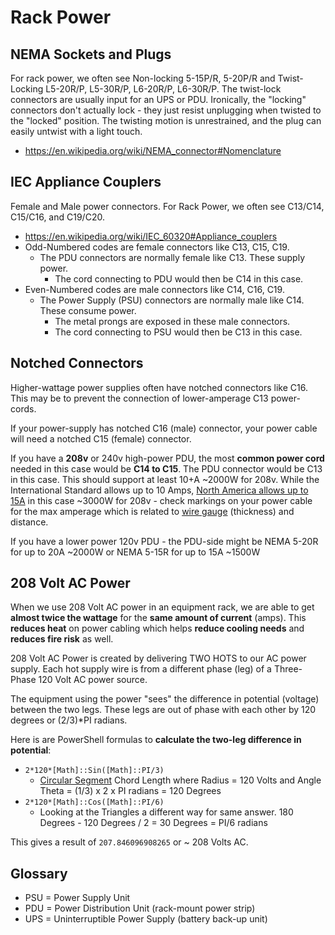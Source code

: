# Rack Power

## NEMA Sockets and Plugs

For rack power, we often see Non-locking 5-15P/R, 5-20P/R and Twist-Locking L5-20R/P, L5-30R/P, L6-20R/P, L6-30R/P. The twist-lock connectors are usually input for an UPS or PDU. 
Ironically, the "locking" connectors don't actually lock - they just resist unplugging when twisted to the "locked" position. The twisting motion is unrestrained, and the plug can easily untwist with a light touch.

* https://en.wikipedia.org/wiki/NEMA_connector#Nomenclature

## IEC Appliance Couplers

Female and Male power connectors. For Rack Power, we often see C13/C14, C15/C16, and C19/C20.

* https://en.wikipedia.org/wiki/IEC_60320#Appliance_couplers
* Odd-Numbered codes are female connectors like C13, C15, C19.
  * The PDU connectors are normally female like C13. These supply power.
    * The cord connecting to PDU would then be C14 in this case.
* Even-Numbered codes are male connectors like C14, C16, C19.
  * The Power Supply (PSU) connectors are normally male like C14. These consume power.
    * The metal prongs are exposed in these male connectors.
    * The cord connecting to PSU would then be C13 in this case.
   
## Notched Connectors

Higher-wattage power supplies often have notched connectors like C16. This may be to prevent the connection of lower-amperage C13 power-cords.

If your power-supply has notched C16 (male) connector, your power cable will need a notched C15 (female) connector.

If you have a **208v** or 240v high-power PDU, the most **common power cord** needed in this case would be **C14 to C15**. The PDU connector would be C13 in this case. 
This should support at least 10+A ~2000W for 208v. While the International Standard allows up to 10 Amps, [North America allows up to 15A][1] in this case ~3000W for 208v - 
check markings on your power cable for the max amperage which is related to [wire gauge][2] (thickness) and distance.

If you have a lower power 120v PDU - the PDU-side might be NEMA 5-20R for up to 20A ~2000W or NEMA 5-15R for up to 15A ~1500W

## 208 Volt AC Power

When we use 208 Volt AC power in an equipment rack, we are able to get **almost twice the wattage** for the **same amount of current** (amps). 
This **reduces heat** on power cabling which helps **reduce cooling needs** and **reduces fire risk** as well.

208 Volt AC Power is created by delivering TWO HOTS to our AC power supply. Each hot supply wire is from a different phase (leg) of a Three-Phase 120 Volt AC power source.

The equipment using the power "sees" the difference in potential (voltage) between the two legs. These legs are out of phase with each other by 120 degrees or (2/3)*PI radians.

Here is are PowerShell formulas to **calculate the two-leg difference in potential**: 
* `2*120*[Math]::Sin([Math]::PI/3)`
  * [Circular Segment][3] Chord Length where Radius = 120 Volts and Angle Theta = (1/3) x 2 x PI radians = 120 Degrees
* `2*120*[Math]::Cos([Math]::PI/6)`
  * Looking at the Triangles a different way for same answer. 180 Degrees - 120 Degrees / 2 = 30 Degrees = PI/6 radians

This gives a result of `207.846096908265` or ~ 208 Volts AC.

## Glossary

* PSU = Power Supply Unit
* PDU = Power Distribution Unit (rack-mount power strip)
* UPS = Uninterruptible Power Supply (battery back-up unit)

[1]: https://en.wikipedia.org/wiki/IEC_60320#North_American_ratings
[2]: https://en.wikipedia.org/wiki/American_wire_gauge
[3]: https://en.wikipedia.org/wiki/Circular_segment
